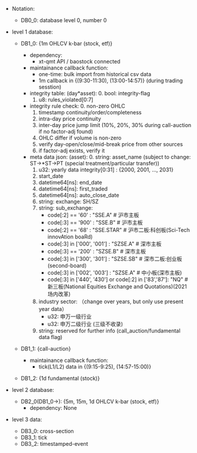 - Notation:
    - DB0_0: database level 0, number 0

- level 1 database:
    - DB1_0: {1m OHLCV k-bar (stock, etf)}
        - dependency:
            - xt-qmt API / baostock connected
        - maintainance callback function:
            - one-time: bulk import from historical csv data
            - 1m callback in {(9:30-11:30), (13:00-14:57)} (during trading sesstion)
        - integrity table: (day*asset):
            0. bool: integrity-flag
            1. u8: rules_violated[0:7]
        - integrity rule check:
            0. non-zero OHLC
            1. timestamp continuity/order/completeness
            2. intra-day price continuity
            3. inter-day price jump limit (10%, 20%, 30% during call-auction if no factor-adj found)
            4. OHLC differ if volume is non-zero
            5. verify day-open/close/mid-break price from other sources
            6. if factor-adj exists, verify it
        - meta data json: (asset):
            0. string: asset_name (subject to change: ST->*ST->PT (special treatment/particular transfer))
            1. u32: yearly data integrity[0:31] : {2000, 2001, ..., 2031}
            2. start_date
            3. datetime64[ns]: end_date
            4. datetime64[ns]: first_traded
            5. datetime64[ns]: auto_close_date
            6. string: exchange: SH/SZ
            7. string: sub_exchange:
                - code[:2] == '60'                                     : "SSE.A"    # 沪市主板
                - code[:3] == '900'                                    : "SSE.B"    # 沪市主板
                - code[:2] == '68'                                     : "SSE.STAR" # 沪市二板:科创板(Sci-Tech innovAtion boaRd)
                - code[:3] in ['000', '001']                           : "SZSE.A"   # 深市主板
                - code[:3] == '200'                                    : "SZSE.B"   # 深市主板
                - code[:3] in ['300', '301']                           : "SZSE.SB"  # 深市二板:创业板(second-board)
                - code[:3] in ['002', '003']                           : "SZSE.A"   # 中小板(深市主板)
                - code[:3] in ['440', '430'] or code[:2] in ['83','87']: "NQ"       # 新三板(National Equities Exchange and Quotations)(2021场内改革)
            8. industry sector: （change over years, but only use present year data）
                - u32: 申万一级行业
                - u32: 申万二级行业 (三级不收录)
            9. string: reserved for further info (call_auction/fundamental data flag)

    - DB1_1: {call-auction}
        - maintainance callback function:
            - tick(L1/L2) data in {(9:15-9:25), (14:57-15:00)}

    - DB1_2: {1d fundamental (stock)}
- level 2 database:
    - DB2_0(DB1_0->): {5m, 15m, 1d OHLCV k-bar (stock, etf)}
        - dependency: None

- level 3 data:
    - DB3_0: cross-section
    - DB3_1: tick
    - DB3_2: timestamped-event